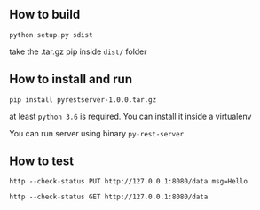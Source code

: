 ## How to build

```
python setup.py sdist
```
take the .tar.gz pip inside `dist/` folder 

## How to install and run

```
pip install pyrestserver-1.0.0.tar.gz
```
at least `python 3.6` is required. You can install it inside a virtualenv

You can run server using binary `py-rest-server`



## How to test

`http --check-status PUT http://127.0.0.1:8080/data msg=Hello`

`http --check-status GET http://127.0.0.1:8080/data`